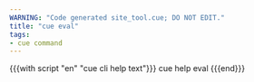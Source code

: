```yaml
---
WARNING: "Code generated site_tool.cue; DO NOT EDIT."
title: "cue eval"
tags:
- cue command
---
```


{{{with script "en" "cue cli help text"}}}
cue help eval
{{{end}}}
